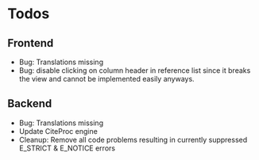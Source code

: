 Todos
=====

Frontend
--------
- Bug: Translations missing
- Bug: disable clicking on column header in reference list since it breaks the view and cannot be implemented easily
anyways.

Backend
-------
- Bug: Translations missing
- Update CiteProc engine
- Cleanup: Remove all code problems resulting in currently suppressed E_STRICT & E_NOTICE errors
